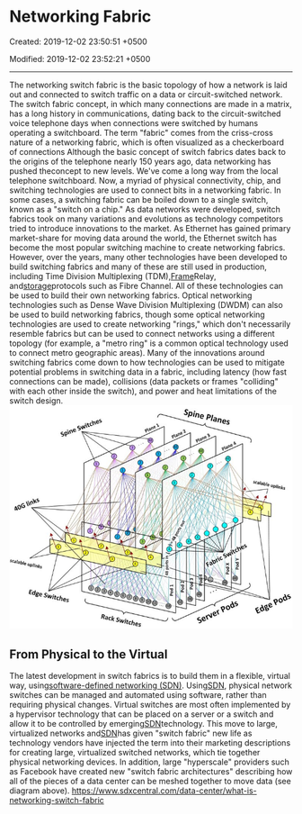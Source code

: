 # Networking Fabric

Created: 2019-12-02 23:50:51 +0500

Modified: 2019-12-02 23:52:21 +0500

---

The networking switch fabric is the basic topology of how a network is laid out and connected to switch traffic on a data or circuit-switched network.
The switch fabric concept, in which many connections are made in a matrix, has a long history in communications, dating back to the circuit-switched voice telephone days when connections were switched by humans operating a switchboard. The term "fabric" comes from the criss-cross nature of a networking fabric, which is often visualized as a checkerboard of connections
Although the basic concept of switch fabrics dates back to the origins of the telephone nearly 150 years ago, data networking has pushed theconcept to new levels. We've come a long way from the local telephone switchboard. Now, a myriad of physical connectivity, chip, and switching technologies are used to connect bits in a networking fabric. In some cases, a switching fabric can be boiled down to a single switch, known as a "switch on a chip."
As data networks were developed, switch fabrics took on many variations and evolutions as technology competitors tried to introduce innovations to the market. As Ethernet has gained primary market-share for moving data around the world, the Ethernet switch has become the most popular switching machine to create networking fabrics. However, over the years, many other technologies have been developed to build switching fabrics and many of these are still used in production, including Time Division Multiplexing (TDM),[Frame](https://www.sdxcentral.com/listings/frame/)Relay, and[storage](https://www.sdxcentral.com/data-center/storage/)protocols such as Fibre Channel. All of these technologies can be used to build their own networking fabrics. Optical networking technologies such as Dense Wave Division Multiplexing (DWDM) can also be used to build networking fabrics, though some optical networking technologies are used to create networking "rings," which don't necessarily resemble fabrics but can be used to connect networks using a different topology (for example, a "metro ring" is a common optical technology used to connect metro geographic areas).
Many of the innovations around switching fabrics come down to how technologies can be used to mitigate potential problems in switching data in a fabric, including latency (how fast connections can be made), collisions (data packets or frames "colliding" with each other inside the switch), and power and heat limitations of the switch design.
![image](media/Networking-Fabric-image1.jpg)
## From Physical to the Virtual

The latest development in switch fabrics is to build them in a flexible, virtual way, using[software-defined networking (SDN)](https://www.sdxcentral.com/networking/sdn/). Using[SDN](https://www.sdxcentral.com/networking/sdn/definitions/what-the-definition-of-software-defined-networking-sdn/), physical network switches can be managed and automated using software, rather than requiring physical changes. Virtual switches are most often implemented by a hypervisor technology that can be placed on a server or a switch and allow it to be controlled by emerging[SDN](https://www.sdxcentral.com/networking/sdn/definitions/what-is-software-defined-compute/)technology.
This move to large, virtualized networks and[SDN](https://www.sdxcentral.com/networking/sdn/definitions/why-sdn-software-defined-networking-or-nfv-network-functions-virtualization-now/)has given "switch fabric" new life as technology vendors have injected the term into their marketing descriptions for creating large, virtualized switched networks, which tie together physical networking devices. In addition, large "hyperscale" providers such as Facebook have created new "switch fabric architectures" describing how all of the pieces of a data center can be meshed together to move data (see diagram above).
<https://www.sdxcentral.com/data-center/what-is-networking-switch-fabric>

